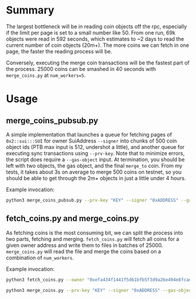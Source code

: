 # Summary
The largest bottleneck will be in reading coin objects off the rpc, especially if the limit per page is set to a small number like 50.
From one run, 69k objects were read in 592 seconds, which estimates to ~2 days to read the current number of coin objects (20m+).
The more coins we can fetch in one page, the faster the reading process will be.

Conversely, executing the merge coin transactions will be the fastest part of the process. 25000 coins can be smashed in 40 seconds with `merge_coins.py` at `num_workers=5`.

# Usage

## merge_coins_pubsub.py
A simple implementation that launches a queue for fetching pages of `0x2::sui:::SUI` for owner SuiAddress `--signer` into chunks of 500 coin object ids (PTB max input is 512, undershot a little), and another queue for executing sync transactions using `--prv-key`. Note that to minimize errors, the script does require a `--gas-object` input. At termination, you should be left with two objects, the gas object, and the final `merge_to` coin. From my tests, it takes about 3s on average to merge 500 coins on testnet, so you should be able to get through the 2m+ objects in just a little under 4 hours.

Example invocation:
```bash
python3 merge_coins_pubsub.py --prv-key "KEY" --signer "0xADDRESS" --gas-object "0xOBJECT"
```

## fetch_coins.py and merge_coins.py
As fetching coins is the most consuming bit, we can split the process into two parts, fetching and merging. 
`fetch_coins.py` will fetch all coins for a given owner address and write them to files in batches of 25000.
 `merge_coins.py` will read the file and merge the coins based on a combination of `num_workers`.

Example invocation:
```bash
python3 fetch_coins.py --owner "0xefa434f1441f5d61bfb5f3d9a26e494e8fcaef87a69cd9ce639d6b648cc8a512"
```

```bash
python3 merge_coins.py --prv-key "KEY" --signer "0xADDRESS" --gas-object "0xOBJECT" --gas-to-split "0xGAS" --num-workers 5
```